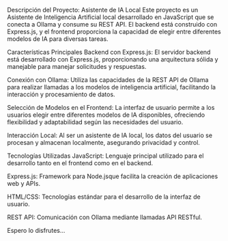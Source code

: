 Descripción del Proyecto: Asistente de IA Local
Este proyecto es un Asistente de Inteligencia Artificial local desarrollado en JavaScript que se conecta a Ollama y consume su REST API. El backend está construido con Express.js, y el frontend proporciona la capacidad de elegir entre diferentes modelos de IA para diversas tareas.

Características Principales
Backend con Express.js: El servidor backend está desarrollado con Express.js, proporcionando una arquitectura sólida y manejable para manejar solicitudes y respuestas.

Conexión con Ollama: Utiliza las capacidades de la REST API de Ollama para realizar llamadas a los modelos de inteligencia artificial, facilitando la interacción y procesamiento de datos.

Selección de Modelos en el Frontend: La interfaz de usuario permite a los usuarios elegir entre diferentes modelos de IA disponibles, ofreciendo flexibilidad y adaptabilidad según las necesidades del usuario.

Interacción Local: Al ser un asistente de IA local, los datos del usuario se procesan y almacenan localmente, asegurando privacidad y control.

Tecnologías Utilizadas
JavaScript: Lenguaje principal utilizado para el desarrollo tanto en el frontend como en el backend.

Express.js: Framework para Node.jsque facilita la creación de aplicaciones web y APIs.

HTML/CSS: Tecnologías estándar para el desarrollo de la interfaz de usuario.

REST API: Comunicación con Ollama mediante llamadas API RESTful.


Espero lo disfrutes... 
